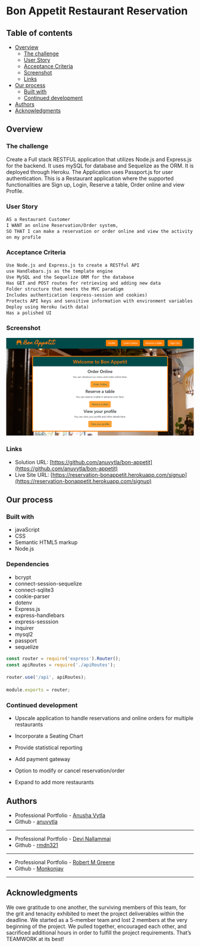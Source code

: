 # Bon Appetit Restaurant Reservation

## Table of contents

- [Overview](#overview)
  - [The challenge](#the-challenge)
  - [User Story](#user-story)
  - [Acceptance Criteria](#acceptance-criteria)
  - [Screenshot](#screenshot)
  - [Links](#links)
- [Our process](#my-process)
  - [Built with](#built-with)  
  - [Continued development](#continued-development)  
- [Authors](#authors)
- [Acknowledgments](#acknowledgments)



## Overview

### The challenge

Create a Full stack RESTFUL application that utilizes Node.js and Express.js for the backend. It uses mySQL for database and Sequelize as the ORM. It is deployed through Heroku. The Application uses Passport.js for user authentication. This is a Restaurant application where the supported functionalities are Sign up, Login, Reserve a table, Order online and view Profile.

### User Story

```
AS a Restaurant Customer
I WANT an online Reservation/Order system, 
SO THAT I can make a reservation or order online and view the activity on my profile
```

### Acceptance Criteria

```
Use Node.js and Express.js to create a RESTful API
use Handlebars.js as the template engine
Use MySQL and the Sequelize ORM for the database
Has GET and POST routes for retrieving and adding new data
Folder structure that meets the MVC paradigm
Includes authentication (express-session and cookies) 
Protects API keys and sensitive information with environment variables
Deploy using Heroku (with data)
Has a polished UI
```

### Screenshot

![](./public/assets/images/ScreenshotA.png)




### Links

- Solution URL: [https://github.com/anuvytla/bon-appetit](https://github.com/anuvytla/bon-appetit)
- Live Site URL: [https://reservation-bonappetit.herokuapp.com/signup](https://reservation-bonappetit.herokuapp.com/signup)

## Our process

### Built with

- javaScript
- CSS
- Semantic HTML5 markup
- Node.js

### Dependencies
- bcrypt
- connect-session-sequelize
- connect-sqlite3
- cookie-parser
- dotenv
- Express.js
- express-handlebars
- express-sesssion
- inquirer
- mysql2
- passport
- sequelize



```javaScript
const router = require('express').Router();
const apiRoutes = require('./apiRoutes');

router.use('/api', apiRoutes);

module.exports = router;
```


### Continued development

- Upscale application to handle reservations and online orders for multiple restaurants

- Incorporate a Seating Chart

- Provide statistical reporting

- Add payment gateway

- Option to modify or cancel reservation/order

- Expand to add more restaurants
 


## Authors

- Professional Portfolio - [Anusha Vytla](https://www.your-site.com)
- Github - [anuvytla](https://github.com/anuvytla)
-------------------------------------------------------------

- Professional Portfolio - [Devi Nallammai](https://rmdn321.github.io/homework-2/)
- Github - [rmdn321](https://github.com/rmdn321/)
--------------------------------------------------------------

- Professional Portfolio - [Robert M Greene](https://monkonjay.github.io/Portfolio/)
- Github - [Monkonjay](https://github.com/Monkonjay)
--------------------------------------------------------------



## Acknowledgments

We owe gratitude to one another, the surviving members of this team, for the grit and tenacity exhibited to meet the project deliverables within the deadline. We started as a 5-member team and lost 2 members at the very beginning of the project. We pulled together, encouraged each other, and sacrificed additional hours in order to fulfill the project requirements. That’s TEAMWORK at its best!  
